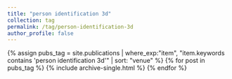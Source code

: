```yaml
---
title: "person identification 3d"
collection: tag
permalink: /tag/person-identification-3d
author_profile: false
---
```

{% assign pubs_tag = site.publications | where_exp:"item", "item.keywords contains 'person identification 3d'" | sort: "venue" %}
{% for post in pubs_tag %}
  {% include archive-single.html %}
{% endfor %}